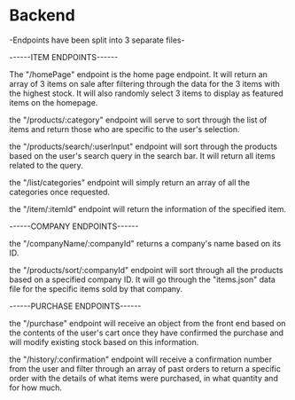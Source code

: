 # Backend

-Endpoints have been split into 3 separate files-

------ITEM ENDPOINTS------

The "/homePage" endpoint is the home page endpoint. It will return an array of 3 items on sale after filtering through the data for the 3 items with the highest stock. It will also randomly select 3 items to display as featured items on the homepage.

the "/products/:category" endpoint will serve to sort through the list of items and return those who are specific to the user's selection. 

the "/products/search/:userInput" endpoint will sort through the products based on the user's search query in the search bar. It will return all items related to the query.

the "/list/categories" endpoint will simply return an array of all the categories once requested.

the "/item/:itemId" endpoint will return the information of the specified item.


------COMPANY ENDPOINTS------

the "/companyName/:companyId" returns a company's name based on its ID.

the "/products/sort/:companyId" endpoint will sort through all the products based on a specified company ID. It will go through the "items.json" data file for the specific items sold by that company.


------PURCHASE ENDPOINTS------

the "/purchase" endpoint will receive an object from the front end based on the contents of the user's cart once they have confirmed the purchase and will modify existing stock based on this information.

the "/history/:confirmation" endpoint will receive a confirmation number from the user and filter through an array of past orders to return a specific order with the details of what items were purchased, in what quantity and for how much.